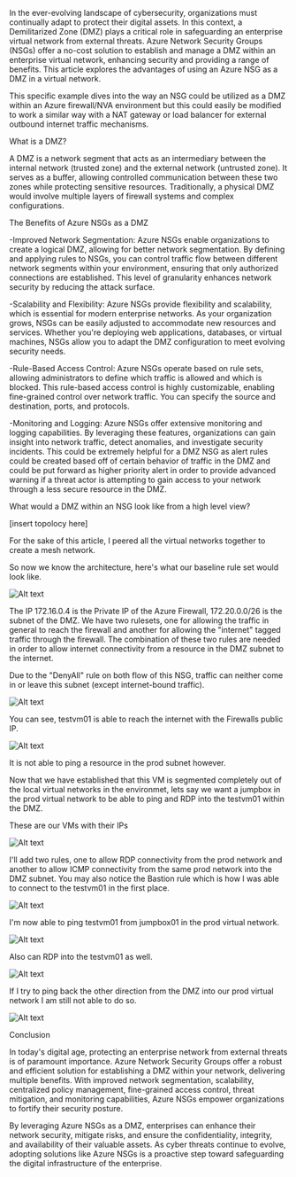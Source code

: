 In the ever-evolving landscape of cybersecurity, organizations must continually adapt to protect their digital assets. In this context, a Demilitarized Zone (DMZ) plays a critical role in safeguarding an enterprise virtual network from external threats. Azure Network Security Groups (NSGs) offer a no-cost solution to establish and manage a DMZ within an enterprise virtual network, enhancing security and providing a range of benefits. This article explores the advantages of using an Azure NSG as a DMZ in a virtual network.

This specific example dives into the way an NSG could be utilized as a DMZ within an Azure firewall/NVA environment but this could easily be modified to work a similar way with a NAT gateway or load balancer for external outbound internet traffic mechanisms.

What is a DMZ?

A DMZ is a network segment that acts as an intermediary between the internal network (trusted zone) and the external network (untrusted zone). It serves as a buffer, allowing controlled communication between these two zones while protecting sensitive resources. Traditionally, a physical DMZ would involve multiple layers of firewall systems and complex configurations.

The Benefits of Azure NSGs as a DMZ

-Improved Network Segmentation:
Azure NSGs enable organizations to create a logical DMZ, allowing for better network segmentation. By defining and applying rules to NSGs, you can control traffic flow between different network segments within your environment, ensuring that only authorized connections are established. This level of granularity enhances network security by reducing the attack surface.

-Scalability and Flexibility:
Azure NSGs provide flexibility and scalability, which is essential for modern enterprise networks. As your organization grows, NSGs can be easily adjusted to accommodate new resources and services. Whether you're deploying web applications, databases, or virtual machines, NSGs allow you to adapt the DMZ configuration to meet evolving security needs.

-Rule-Based Access Control:
Azure NSGs operate based on rule sets, allowing administrators to define which traffic is allowed and which is blocked. This rule-based access control is highly customizable, enabling fine-grained control over network traffic. You can specify the source and destination, ports, and protocols.

-Monitoring and Logging:
Azure NSGs offer extensive monitoring and logging capabilities. By leveraging these features, organizations can gain insight into network traffic, detect anomalies, and investigate security incidents. This could be extremely helpful for a DMZ NSG as alert rules could be created based off of certain behavior of traffic in the DMZ and could be put forward as higher priority alert in order to provide advanced warning if a threat actor is attempting to gain access to your network through a less secure resource in the DMZ.


What would a DMZ within an NSG look like from a high level view?

[insert topolocy here]

For the sake of this article, I peered all the virtual networks together to create a mesh network.

So now we know the architecture, here's what our baseline rule set would look like.

![Alt text](image.png)

The IP 172.16.0.4 is the Private IP of the Azure Firewall, 172.20.0.0/26 is the subnet of the DMZ. We have two rulesets, one for allowing the traffic in general to reach the firewall and another for allowing the "internet" tagged traffic through the firewall. The combination of these two rules are needed in order to allow internet connectivity from a resource in the DMZ subnet to the internet. 

Due to the "DenyAll" rule on both flow of this NSG, traffic can neither come in or leave this subnet (except internet-bound traffic).



![Alt text](image-1.png)



You can see, testvm01 is able to reach the internet with the Firewalls public IP.

![Alt text](image-2.png)



It is not able to ping a resource in the prod subnet however.



Now that we have established that this VM is segmented completely out of the local virtual networks in the environmet, lets say we want a jumpbox in the prod virtual network to be able to ping and RDP into the testvm01 within the DMZ.


These are our VMs with their IPs

![Alt text](image-7.png)

I'll add two rules, one to allow RDP connectivity from the prod network and another to allow ICMP connectivity from the same prod network into the DMZ subnet. You may also notice the Bastion rule which is how I was able to connect to the testvm01 in the first place.



![Alt text](image-3.png)


I'm now able to ping testvm01 from jumpbox01 in the prod virtual network.

![Alt text](image-4.png)



Also can RDP into the testvm01 as well.



![Alt text](image-5.png)




If I try to ping back the other direction from the DMZ into our prod virtual network I am still not able to do so.




![Alt text](image-6.png)






Conclusion

In today's digital age, protecting an enterprise network from external threats is of paramount importance. Azure Network Security Groups offer a robust and efficient solution for establishing a DMZ within your network, delivering multiple benefits. With improved network segmentation, scalability, centralized policy management, fine-grained access control, threat mitigation, and monitoring capabilities, Azure NSGs empower organizations to fortify their security posture.

By leveraging Azure NSGs as a DMZ, enterprises can enhance their network security, mitigate risks, and ensure the confidentiality, integrity, and availability of their valuable assets. As cyber threats continue to evolve, adopting solutions like Azure NSGs is a proactive step toward safeguarding the digital infrastructure of the enterprise.
